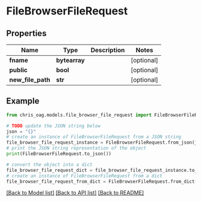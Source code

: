 # FileBrowserFileRequest


## Properties

Name | Type | Description | Notes
------------ | ------------- | ------------- | -------------
**fname** | **bytearray** |  | [optional] 
**public** | **bool** |  | [optional] 
**new_file_path** | **str** |  | [optional] 

## Example

```python
from chris_oag.models.file_browser_file_request import FileBrowserFileRequest

# TODO update the JSON string below
json = "{}"
# create an instance of FileBrowserFileRequest from a JSON string
file_browser_file_request_instance = FileBrowserFileRequest.from_json(json)
# print the JSON string representation of the object
print(FileBrowserFileRequest.to_json())

# convert the object into a dict
file_browser_file_request_dict = file_browser_file_request_instance.to_dict()
# create an instance of FileBrowserFileRequest from a dict
file_browser_file_request_from_dict = FileBrowserFileRequest.from_dict(file_browser_file_request_dict)
```
[[Back to Model list]](../README.md#documentation-for-models) [[Back to API list]](../README.md#documentation-for-api-endpoints) [[Back to README]](../README.md)


